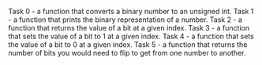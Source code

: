 Task 0 - a function that converts a binary number to an unsigned int.
Task 1 - a function that prints the binary representation of a number.
Task 2 - a function that returns the value of a bit at a given index.
Task 3 - a function that sets the value of a bit to 1 at a given index.
Task 4 - a function that sets the value of a bit to 0 at a given index.
Task 5 - a function that returns the number of bits you would need to flip to get from one number to another.
